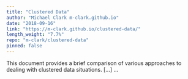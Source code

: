 ```yaml
---
title: "Clustered Data"
author: "Michael Clark m-clark.github.io"
date: "2018-09-16"
link: "https://m-clark.github.io/clustered-data/"
length_weight: "7.7%"
repo: "m-clark/clustered-data"
pinned: false
---
```


This document provides a brief comparison of various approaches to dealing with clustered data situations. [...]  ...
